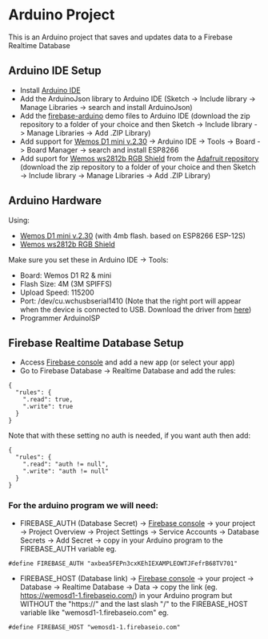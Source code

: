 # Arduino Project

This is an Arduino project that saves and updates data to a Firebase Realtime Database

## Arduino IDE Setup

- Install [Arduino IDE](https://www.arduino.cc/en/Main/Software)
- Add the ArduinoJson library to Arduino IDE (Sketch -> Include library -> Manage Libraries -> search and install ArduinoJson)
- Add the [firebase-arduino](https://github.com/firebase/firebase-arduino) demo files to Arduino IDE (download 
the zip repository to a folder of your choice and then Sketch -> Include library -> Manage Libraries -> Add .ZIP Library)
- Add support for [Wemos D1 mini v.2.30](https://wiki.wemos.cc/products:retired:d1_mini_v2.3.0) -> Arduino IDE -> Tools -> Board -> 
Board Manager -> search and install ESP8266
- Add suport for [Wemos ws2812b RGB Shield](https://wiki.wemos.cc/products:d1_mini_shields:ws2812b_rgb_shield) from the
 [Adafruit repository](https://github.com/adafruit/Adafruit_NeoPixel) (download the zip repository to a folder of your 
 choice and then Sketch -> Include library -> Manage Libraries -> Add .ZIP Library)

## Arduino Hardware

Using: 
- [Wemos D1 mini v.2.30](https://wiki.wemos.cc/products:retired:d1_mini_v2.3.0) (with 4mb flash. based on ESP8266 ESP-12S)
- [Wemos ws2812b RGB Shield](https://wiki.wemos.cc/products:d1_mini_shields:ws2812b_rgb_shield)

Make sure you set these in Arduino IDE -> Tools:
- Board: Wemos D1 R2 & mini
- Flash Size: 4M (3M SPIFFS)
- Upload Speed: 115200
- Port: /dev/cu.wchusbserial1410 (Note that the right port will appear when the device is connected to USB. Download the driver from [here](https://wiki.wemos.cc/downloads))
- Programmer ArduinoISP


## Firebase Realtime Database Setup
- Access [Firebase console](https://console.firebase.google.com/) and add a new app (or select your app)
- Go to Firebase Database -> Realtime Database and add the rules:
```
{
  "rules": {
    ".read": true,
    ".write": true
  }
}
```

Note that with these setting no auth is needed, if you want auth then add:

```
{
  "rules": {
    ".read": "auth != null",
    ".write": "auth != null"
  }
}
```

### For the arduino program we will need:
- FIREBASE_AUTH (Database Secret) -> [Firebase console](https://console.firebase.google.com/) -> your project -> Project Overview -> 
Project Settings -> Service Accounts -> Database Secrets -> Add Secret -> copy in your Arduino program to the FIREBASE_AUTH variable
eg.
```
#define FIREBASE_AUTH "axbea5FEPn3cxKEhIEXAMPLEOWTJFefrB68TV701"
```
- FIREBASE_HOST (Database link) -> [Firebase console](https://console.firebase.google.com/) -> your project -> Database -> Realtime 
Database -> Data -> copy the link (eg. https://wemosd1-1.firebaseio.com/) in your Arduino program but WITHOUT the "https://" and 
the last slash "/" to the FIREBASE_HOST variable like "wemosd1-1.firebaseio.com"
eg.
``` 
#define FIREBASE_HOST "wemosd1-1.firebaseio.com"
```

